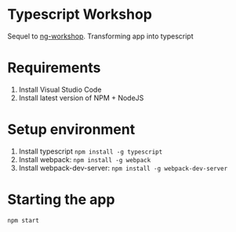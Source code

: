 # Typescript Workshop
Sequel to 	[ng-workshop](https://github.com/jasofalcon/ng-workshop). Transforming app into typescript

# Requirements
1. Install Visual Studio Code
2. Install latest version of NPM + NodeJS

# Setup environment
1. Install typescript
 ``` npm install -g typescript ```
2. Install webpack:
 ``` npm install -g webpack ```
3. Install webpack-dev-server:
 ``` npm install -g webpack-dev-server ```
 
 
 # Starting the app
 ``` npm start ```
